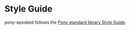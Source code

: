 # Style Guide

pony-spooked follows the [Pony standard library Style Guide](https://github.com/ponylang/ponyc/blob/master/STYLE_GUIDE.md).
